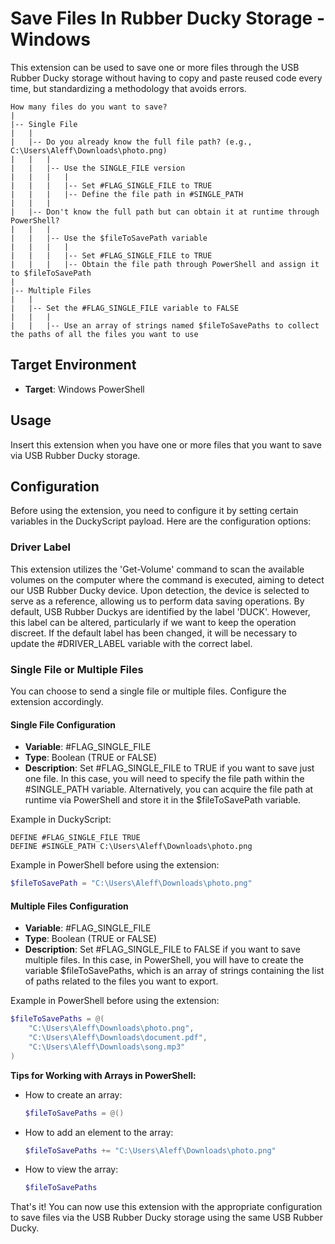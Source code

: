 # Save Files In Rubber Ducky Storage - Windows

This extension can be used to save one or more files through the USB Rubber Ducky storage without having to copy and paste reused code every time, but standardizing a methodology that avoids errors.

```
How many files do you want to save?
|
|-- Single File
|   |
|   |-- Do you already know the full file path? (e.g., C:\Users\Aleff\Downloads\photo.png)
|   |   |
|   |   |-- Use the SINGLE_FILE version
|   |   |   |
|   |   |   |-- Set #FLAG_SINGLE_FILE to TRUE
|   |   |   |-- Define the file path in #SINGLE_PATH
|   |   |
|   |-- Don't know the full path but can obtain it at runtime through PowerShell?
|   |   |
|   |   |-- Use the $fileToSavePath variable
|   |   |   |
|   |   |   |-- Set #FLAG_SINGLE_FILE to TRUE
|   |   |   |-- Obtain the file path through PowerShell and assign it to $fileToSavePath
|
|-- Multiple Files
|   |
|   |-- Set the #FLAG_SINGLE_FILE variable to FALSE
|   |   |
|   |   |-- Use an array of strings named $fileToSavePaths to collect the paths of all the files you want to use

```


## Target Environment

- **Target**: Windows PowerShell

## Usage

Insert this extension when you have one or more files that you want to save via USB Rubber Ducky storage.

## Configuration

Before using the extension, you need to configure it by setting certain variables in the DuckyScript payload. Here are the configuration options:

### Driver Label

This extension utilizes the 'Get-Volume' command to scan the available volumes on the computer where the command is executed, aiming to detect our USB Rubber Ducky device. Upon detection, the device is selected to serve as a reference, allowing us to perform data saving operations. By default, USB Rubber Duckys are identified by the label 'DUCK'. However, this label can be altered, particularly if we want to keep the operation discreet. If the default label has been changed, it will be necessary to update the #DRIVER_LABEL variable with the correct label.

### Single File or Multiple Files

You can choose to send a single file or multiple files. Configure the extension accordingly.

#### Single File Configuration

- **Variable**: #FLAG_SINGLE_FILE
- **Type**: Boolean (TRUE or FALSE)
- **Description**: Set #FLAG_SINGLE_FILE to TRUE if you want to save just one file. In this case, you will need to specify the file path within the #SINGLE_PATH variable. Alternatively, you can acquire the file path at runtime via PowerShell and store it in the $fileToSavePath variable.

Example in DuckyScript:
```DuckyScript
DEFINE #FLAG_SINGLE_FILE TRUE
DEFINE #SINGLE_PATH C:\Users\Aleff\Downloads\photo.png
```

Example in PowerShell before using the extension:
```powershell
$fileToSavePath = "C:\Users\Aleff\Downloads\photo.png"
```

#### Multiple Files Configuration

- **Variable**: #FLAG_SINGLE_FILE
- **Type**: Boolean (TRUE or FALSE)
- **Description**: Set #FLAG_SINGLE_FILE to FALSE if you want to save multiple files. In this case, in PowerShell, you will have to create the variable $fileToSavePaths, which is an array of strings containing the list of paths related to the files you want to export.

Example in PowerShell before using the extension:
```powershell
$fileToSavePaths = @(
    "C:\Users\Aleff\Downloads\photo.png",
    "C:\Users\Aleff\Downloads\document.pdf",
    "C:\Users\Aleff\Downloads\song.mp3"
)
```

**Tips for Working with Arrays in PowerShell:**

- How to create an array:
  ```powershell
  $fileToSavePaths = @()
  ```

- How to add an element to the array:
  ```powershell
  $fileToSavePaths += "C:\Users\Aleff\Downloads\photo.png"
  ```

- How to view the array:
  ```powershell
  $fileToSavePaths
  ```

That's it! You can now use this extension with the appropriate configuration to save files via the USB Rubber Ducky storage using the same USB Rubber Ducky.

